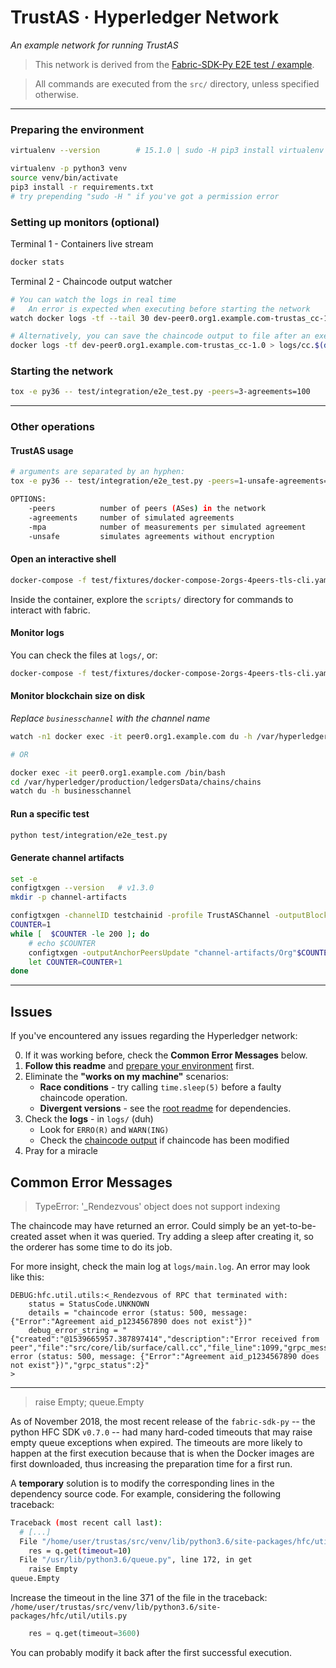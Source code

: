 # TrustAS · Hyperledger Network

_An example network for running TrustAS_

> This network is derived from the [Fabric-SDK-Py E2E test / example](https://github.com/hyperledger/fabric-sdk-py/blob/v0.7.0/test/integration/e2e_test.py).

> All commands are executed from the `src/` directory, unless specified otherwise.

------------------------------------------------------------------

### <a name="preparing"></a>Preparing the environment

```sh
virtualenv --version        # 15.1.0 | sudo -H pip3 install virtualenv

virtualenv -p python3 venv
source venv/bin/activate
pip3 install -r requirements.txt
# try prepending "sudo -H " if you've got a permission error
```

### Setting up monitors (optional)

Terminal 1 - Containers live stream
```sh
docker stats
```

<a name="cc_out"></a>
Terminal 2 - Chaincode output watcher
```sh
# You can watch the logs in real time
#   An error is expected when executing before starting the network
watch docker logs -tf --tail 30 dev-peer0.org1.example.com-trustas_cc-1.0

# Alternatively, you can save the chaincode output to file after an execution
docker logs -tf dev-peer0.org1.example.com-trustas_cc-1.0 > logs/cc.$(date "%s").log
```

### Starting the network

```sh
tox -e py36 -- test/integration/e2e_test.py -peers=3-agreements=100
```

------------------------------------------------------------------

### Other operations

#### TrustAS usage
```sh
# arguments are separated by an hyphen:
tox -e py36 -- test/integration/e2e_test.py -peers=1-unsafe-agreements=100

OPTIONS:
    -peers          number of peers (ASes) in the network
    -agreements     number of simulated agreements
    -mpa            number of measurements per simulated agreement
    -unsafe         simulates agreements without encryption
```

#### Open an interactive shell
```sh
docker-compose -f test/fixtures/docker-compose-2orgs-4peers-tls-cli.yaml run --rm cli
```
Inside the container, explore the `scripts/` directory for commands to interact with fabric.

#### Monitor logs
You can check the files at `logs/`, or:
```sh
docker-compose -f test/fixtures/docker-compose-2orgs-4peers-tls-cli.yaml logs -f
```

#### Monitor blockchain size on disk
_Replace `businesschannel` with the channel name_
```sh
watch -n1 docker exec -it peer0.org1.example.com du -h /var/hyperledger/production/ledgersData/chains/chains/businesschannel

# OR

docker exec -it peer0.org1.example.com /bin/bash
cd /var/hyperledger/production/ledgersData/chains/chains
watch du -h businesschannel
```

#### Run a specific test
```sh
python test/integration/e2e_test.py
```

#### Generate channel artifacts
```sh
set -e
configtxgen --version   # v1.3.0
mkdir -p channel-artifacts

configtxgen -channelID testchainid -profile TrustASChannel -outputBlock channel-artifacts/orderer.genesis.block -outputCreateChannelTx channel-artifacts/channel.tx
COUNTER=1
while [  $COUNTER -le 200 ]; do
    # echo $COUNTER
    configtxgen -outputAnchorPeersUpdate "channel-artifacts/Org"$COUNTER"MSPanchors.tx" -profile TrustASChannel -asOrg "Org"$COUNTER"MSP"
    let COUNTER=COUNTER+1
done
```

------------------------------------------------------------------

## Issues

If you've encountered any issues regarding the Hyperledger network:

0. If it was working before, check the **Common Error Messages** below.
1. **Follow this readme** and [prepare your environment](#preparing) first.
2. Eliminate the **"works on my machine"** scenarios:
    - **Race conditions** - try calling `time.sleep(5)` before a faulty chaincode operation.
    - **Divergent versions** - see the [root readme](../README.md) for dependencies.
3. Check the **logs** - in `logs/` (duh)
    - Look for `ERRO(R)` and `WARN(ING)`
    - Check the [chaincode output](#cc_out) if chaincode has been modified
4. Pray for a miracle

## Common Error Messages

> TypeError: '_Rendezvous' object does not support indexing

The chaincode may have returned an error. Could simply be an yet-to-be-created asset when it was queried. Try adding a sleep after creating it, so the orderer has some time to do its job.

For more insight, check the main log at `logs/main.log`. An error may look like this:
```log
DEBUG:hfc.util.utils:<_Rendezvous of RPC that terminated with:
	status = StatusCode.UNKNOWN
	details = "chaincode error (status: 500, message: {"Error":"Agreement aid_p1234567890 does not exist"})"
	debug_error_string = "{"created":"@1539665957.387897414","description":"Error received from peer","file":"src/core/lib/surface/call.cc","file_line":1099,"grpc_message":"chaincode error (status: 500, message: {"Error":"Agreement aid_p1234567890 does not exist"})","grpc_status":2}"
>
```

---

> raise Empty; queue.Empty

As of November 2018, the most recent release of the `fabric-sdk-py` -- the python HFC SDK `v0.7.0` -- had many hard-coded timeouts that may raise empty queue exceptions when expired. The timeouts are more likely to happen at the first execution because that is when the Docker images are first downloaded, thus increasing the preparation time for a first run.

A **temporary** solution is to modify the corresponding lines in the dependency source code.
For example, considering the following traceback:

```sh
Traceback (most recent call last):
  # [...]
  File "/home/user/trustas/src/venv/lib/python3.6/site-packages/hfc/util/utils.py", line 371, in build_tx_req
    res = q.get(timeout=10)
  File "/usr/lib/python3.6/queue.py", line 172, in get
    raise Empty
queue.Empty
```

Increase the timeout in the line 371 of the file in the traceback: `/home/user/trustas/src/venv/lib/python3.6/site-packages/hfc/util/utils.py`
```py
    res = q.get(timeout=3600)
```

You can probably modify it back after the first successful execution.
